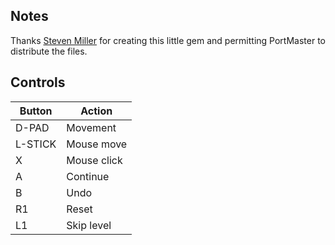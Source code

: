 ## Notes

Thanks [Steven Miller](https://steven-miller.itch.io) for creating this little gem and permitting PortMaster to distribute the files.


## Controls

| Button  | Action      |
| ------- | ----------- |
| D-PAD   | Movement    |
| L-STICK | Mouse move  |
| X       | Mouse click |
| A       | Continue    |
| B       | Undo        |
| R1      | Reset       |
| L1      | Skip level  |

